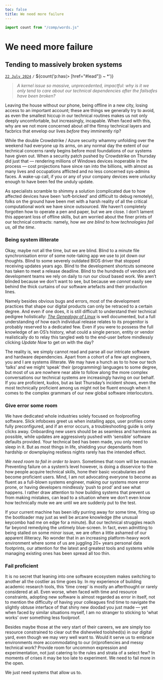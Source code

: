 ```yaml
---
toc: false
title: We need more failure
---
```


```js
import count from "/comp/words.js"
```

# We need more failure
## Tending to massively broken systems [](#post) [](#bookmark)
[`22 July 2024`](#lead) `/` ${count('p:has(> [href="#lead"])  ~ *')}

> *A kernel issue so massive, unprecedented, impactful: why is it we only tend to care about our technical dependencies after the failsafes have been broken?*

Leaving the house without our phone, being offline in a new city, losing access to an important account; these are things we generally try to avoid, as even the smallest hiccup in our technical routines makes us not only deeply uncomfortable, but increasingly, incapable. 
When faced with this, why are we not more concerned about *all* the flimsy technical layers and facbrics that envelop our lives *before* they imminently rip?

While the double Crowdstrike / Azure security whammy unfolding over the weekend had everyone up its arms, on any normal day the extent of our technical concerns rarely begins before most foundations of our systems have given out. 
When a security patch pushed by Crowdstrike on Thursday did just that — rendering millions of Windows devices inoperable in the process — cost projections have since ran into the billions, with almost as many lives and occupations afflicted and no less concerned sys-admins faces. 
A wake-up call, if you or any of your company devices were unlucky enough to have been fed the unduly update.

As specialists scramble to shimmy a solution (complicated due to how affected devices have been ‘soft-bricked’ and difficult to debug remotely), folks on the ground have been met with a harsh reality of all the critical computational work we have since outsourced. 
We haven’t completely forgotten how to operate a pen and paper, but we are close. I don’t lament this apperant loss of offline skills, but am worried about the finer prints of our technical contracts: namely, how *we are blind to how technologies fail us, all the time*.

### Being system illiterate

Okay, maybe not all the time, but we are blind. 
Blind to a minute file synchronisation error of some note-taking app we use to jot down our thoughts. 
Blind to some severely outdated BIOS driver that stopped receiving updates years ago. 
Blind to the development shortcuts someone has taken to meet a release deadline. 
Blind to the hundreds of vendors and development teams we rely on daily to run our cloud based work. 
We aren’t blinded because we don’t want to see, but because we *cannot* easily see behind the thick curtains of our software artefacts and their production lines.

Namely besides obvious bugs and errors, most of the development practices that shape our digital products can only be retraced to a certain degree. 
And even if one does, it is still difficult to understand their technical pedigree holistically: *[The Genealogy of Linux](https://distrowatch.com/dwres.php?resource=family-tree)* is well documented, but a full understanding of how each individual release relates to its progenitor is probably reserved to a dedicated few. 
Even if you were to possess the full knowledge of an OS’s history, what could a single person, entity or vendor realistically do to relay this tangled web to the end-user before mindlessly clicking *Update Now* to get on with the day?

The reality is, we simply cannot read and parse all our intricate software and hardware dependencies. 
Apart from a cohort of a few apt engineers, you and I are systems illiterate. 
We may have a hunch as to to how our tech ‘talks’ and we might ‘speak’ their (programming) languages to some degree, but most of us are nowhere near able to follow along the more complex conversations our technical systems are increasingly having on our behalf. 
If you are proficient, kudos, but as last Thursday’s incident shows, even the most technically proficient among us might not be fluent enough when it comes to the complex grammars of our new global software interlocutors.

### Give error some room
We have dedicated whole industries solely focused on foolproofing software. 
Slick infoboxes greet us when installing apps, user profiles come fully preconfigured, and if an error occurs, a troubleshooting guide is only clicks away. 
Onboarding new users should be as seamless and harmless as possible, while updates are aggressively pushed with ‘sensible’ software defaults provided. Your technical bed has been made, you only need to sleep in it. 
But as most things in life, shielding your dependants from hardship or downplaying restless nights rarely has the intended effect.

*We need room to fail in order to learn.*
Sometimes that room will be massive. 
Preventing failure on a system’s level however, is doing a disservice to the how people acquire technical skills, hone their basic vocabularies and become proficient users. 
Mind, I am not advocating everyone to become as fluent as a full-blown systems engineer, making our systems more error prone, or having developers mindlessly ‘push to prod’ and see what happens. 
I rather draw attention to how building systems that prevent us from making mistakes, can lead to a situation where we don’t even know how technically mute we are until we are suddenly put to the test.

If your current machine has been idly purring away for some time, firing up the bootloader may just as well be arcane knowledge
(the unusual keycombo had me on edge for a minute). 
But our technical struggles reach far beyond remedying the untimely blue-screen. 
In fact, even admitting to being stalled on some minor issue, we are often a little ashamed of our apparent illiteracy. 
No wonder that in an increasing platform-heavy work environment where some of us are juggling 20+ years personal data footprints, our attention for the latest and greatest tools and systems while managing existing ones has been spread all too thin.

### Fail proficient
It is no secret that leaning into one software ecosystem makes switching to another all the costlier as time goes by. 
In my experience of building academic research tools, this ‘time creep’ is mostly an afterthought or rarely considered at all. 
Even worse, when faced with time and resource constraints, adopting new software is almost regarded as error in itself, not to mention the difficulty of having your colleagues find time to navigate the slightly obtuse interface of that shiny new doodad you just made — 
yet when faced by similar situations myself, I am no stranger to sticking to ‘what works’ over something less foolproof.

Besides maybe those at the very start of their careers, we are simply too resource constrained to clear out the disheveled toolshed(s) in our digital yard, even though we may very well want to. 
Would it serve us to embrace environments more accommodating to our (in)profiencies and messy technical work? 
Provide room for uncommon expression and experimentation, not just catering to the rules and strata of a select few? 
In moments of crises it may be too late to experiment. We need to fail more in the open.

We just need systems that allow us to.